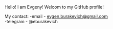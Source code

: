 Hello! I am Evgeny!
Welcom to my GitHub profile!

My contact:
-email - evgen.burakevich@gmail.com  
-telegram - @eburakevich





